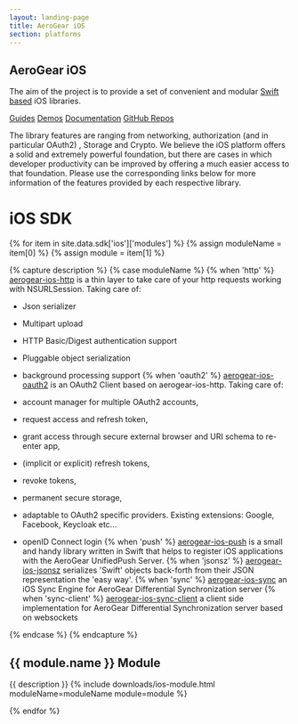 ```yaml
---
layout: landing-page
title: AeroGear iOS
section: platforms
---
```


<article class="push">

  <h1><i class="fa fa-apple"></i> AeroGear iOS</h1>
  <p class="alt">The aim of the project is to provide a set of convenient and modular <a href="https://developer.apple.com/swift/">Swift based</a> iOS libraries.</p>

  <p>
    <a href="/getstarted/guides/" class="btn btn-primary"><i class="fa fa-book"></i> Guides</a>
    <a href="/getstarted/demos/#ios" class="btn btn-primary"><i class="fa fa-cogs"></i> Demos</a>
    <a href="/docs/specs/" class="btn btn-primary"><i class="fa fa-file-text-o"></i> Documentation</a>
    <a href="https://github.com/aerogear/?query=ios" class="btn btn-primary"><i class="fa fa-github-alt"></i> GitHub Repos</a>
  </p>

  <p>The library features are ranging from networking, authorization (and in particular OAuth2) , Storage and Crypto. We believe the iOS platform offers a solid  and extremely powerful foundation, but there are cases in which developer productivity can be improved by offering a much easier access to that foundation.  Please use the corresponding links below for more information of the features provided by each respective library.</p>

</article><!-- feature -->

# iOS SDK

{% for item in site.data.sdk['ios']['modules'] %}
{% assign moduleName = item[0] %}
{% assign module = item[1] %}

<!-- CAPTURE DESCRIPTION -->
{% capture description %}
{% case moduleName %}
{% when 'http' %}
[aerogear-ios-http](https://github.com/aerogear/aerogear-ios-http/) is a thin layer to take care of your http requests working with NSURLSession. Taking care of:

* Json serializer
* Multipart upload
* HTTP Basic/Digest authentication support
* Pluggable object serialization
* background processing support
{% when 'oauth2' %}
[aerogear-ios-oauth2](https://github.com/aerogear/aerogear-ios-oauth2/) is an OAuth2 Client based on aerogear-ios-http. Taking care of:

* account manager for multiple OAuth2 accounts,
* request access and refresh token,
* grant access through secure external browser and URI schema to re-enter app,
* (implicit or explicit) refresh tokens,
* revoke tokens,
* permanent secure storage,
* adaptable to OAuth2 specific providers. Existing extensions: Google, Facebook, Keycloak etc...
* openID Connect login
{% when 'push' %}
[aerogear-ios-push](https://github.com/aerogear/aerogear-ios-push/) is a small and handy library written in Swift that helps to register iOS applications with the AeroGear UnifiedPush Server.
{% when 'jsonsz' %}
[aerogear-ios-jsonsz](https://github.com/aerogear/aerogear-ios-jsonsz/) serializes 'Swift' objects back-forth from their JSON representation the 'easy way'.
{% when 'sync' %}
[aerogear-ios-sync](https://github.com/aerogear/aerogear-ios-sync/)  an iOS Sync Engine for AeroGear Differential Synchronization server
{% when 'sync-client' %}
[aerogear-ios-sync-client](https://github.com/aerogear/aerogear-ios-sync-client/) a client side implementation for AeroGear Differential Synchronization server based on websockets

{% endcase %}
{% endcapture %}
<!-- END DESCRIPTION -->

## <i class="fa {{ site.data.modules[module.module]['icon'] }}"></i> <strong>{{ module.name }}</strong> Module
{{ description }}
{% include downloads/ios-module.html moduleName=moduleName module=module %}

{% endfor %}
